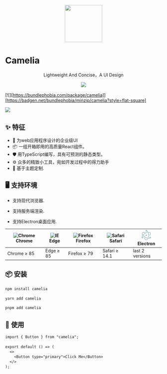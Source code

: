 <!--
 * @Date: 2023-12-30 11:43:31
 * @Description: Modify here please
-->
<p align="center">
  <img width="120px" height="120px" src="http://43.136.119.145:82/logo-max.png">
</p>

<!-- <p align="center" style="margin-top: 1rem;">
  <img width="150px" height="30px" src="http://43.136.119.145:82/camelia-name2.png">
</p> -->

<h1>Camelia</h1>

<p align="center">Lightweight And Concise，A UI Design</p>

<p align="center">
  <a href="https://www.npmjs.org/package/camelia">
    <img src="https://img.shields.io/npm/v/camelia.svg" />
  </a>

[![][https://bundlephobia.com/package/camelia]][https://badgen.net/bundlephobia/minzip/camelia?style=flat-square]

  <a href="https://npmcharts.com/compare/camelia?minimal=true">
    <img src="https://img.shields.io/npm/dm/camelia.svg" />
  </a>
  <br>
</p>

## ✨ 特征

- 🌈 为web应用程序设计的企业级UI
- 📦 一组开箱即用的高质量React组件。
- 🛡 用TypeScript编写，具有可预测的静态类型。
- ⚙️ 众多的精致小工具，宛如开发过程中的得力助手
- 🎨 基于主题定制.

## 🖥 支持环境

- 支持现代浏览器.

- 支持服务端渲染.

- 支持Electron桌面应用.

| ![Chrome](https://cdn.jsdelivr.net/npm/@browser-logos/chrome/chrome_32x32.png) Chrome | ![IE](https://cdn.jsdelivr.net/npm/@browser-logos/edge/edge_32x32.png) Edge | ![Firefox](https://cdn.jsdelivr.net/npm/@browser-logos/firefox/firefox_32x32.png) Firefox | ![Safari](https://cdn.jsdelivr.net/npm/@browser-logos/safari/safari_32x32.png) Safari | ![Electron](https://raw.githubusercontent.com/alrra/browser-logos/master/src/electron/electron_32x32.png)Electron |
| ------------------------------------------------------------------------------------- | --------------------------------------------------------------------------- | ----------------------------------------------------------------------------------------- | ------------------------------------------------------------------------------------- | ----------------------------------------------------------------------------------------------------------------- |
| Chrome ≥ 85                                                                           | Edge ≥ 85                                                                   | Firefox ≥ 79                                                                              | Safari ≥ 14.1                                                                         | last 2 versions                                                                                                   |

## 📦 安装

```bash
npm install camelia
```

```bash
yarn add camelia
```

```bash
pnpm add camelia
```

## 🔨 使用

```tsx
import { Button } from "camelia";

export default () => (
  <>
    <Button type="primary">Click Me</Button>
  </>
);
```
